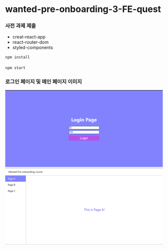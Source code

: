 # wanted-pre-onboarding-3-FE-quest

### 사전 과제 제출

* creat-react-app
* react-router-dom
* styled-components


```bash
npm install

npm start
```

### 로그인 페이지 및 메인 페이지 이미지
![loginpage](./loginpage.png)
![mainpage](./mainpage.png)